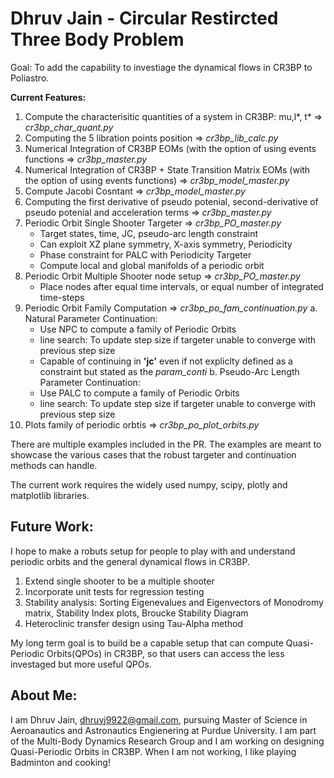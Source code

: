 # Dhruv Jain - Circular Restircted Three Body Problem 

Goal: To add the capability to investiage the dynamical flows in CR3BP to Poliastro.

**Current Features:**
1. Compute the characterisitic quantities of a system in CR3BP: mu,l*, t* => _cr3bp_char_quant.py_
2. Computing the 5 libration points position => _cr3bp_lib_calc.py_
3. Numerical Integration of CR3BP EOMs (with the option of using events functions => _cr3bp_master.py_
4. Numerical Integration of CR3BP + State Transition Matrix EOMs (with the option of using events functions) => _cr3bp_model_master.py_
5. Compute Jacobi Cosntant => _cr3bp_model_master.py_
6. Computing the first derivative of pseudo potenial, second-derivative of pseudo potenial and acceleration terms => _cr3bp_master.py_
7. Periodic Orbit Single Shooter Targeter => _cr3bp_PO_master.py_
   * Target states, time, JC, pseudo-arc length constraint
   * Can exploit XZ plane symmetry, X-axis symmetry, Periodicity
   * Phase constraint for PALC with Periodicity Targeter
   * Compute local and global manifolds of a periodic orbit
9. Periodic Orbit Multiple Shooter node setup => _cr3bp_PO_master.py_
   * Place nodes after equal time intervals, or equal number of integrated time-steps
10. Periodic Orbit Family Computation => _cr3bp_po_fam_continuation.py_
   a. Natural Parameter Continuation:  
   	* Use NPC to compute a family of Periodic Orbits
	* line search: To update step size if targeter unable to converge with previous step size
	* Capable of continuing in **'jc'** even if not expliclty defined as a constraint but stated as the _param_conti_
   b. Pseudo-Arc Length Parameter Continuation:  
   	* Use PALC to compute a family of Periodic Orbits
	* line search: To update step size if targeter unable to converge with previous step size
9. Plots family of periodic orbtis => _cr3bp_po_plot_orbits.py_

There are multiple examples included in the PR. The examples are meant to showcase the various cases that the robust targeter and continuation methods can handle. 

The current work requires the widely used numpy, scipy, plotly and matplotlib libraries. 

## Future Work: 
I hope to make a robuts setup for people to play with and understand periodic orbits and the general dynamical flows in CR3BP.

1. Extend single shooter to be a multiple shooter
2. Incorporate unit tests for regression testing 
3. Stability analysis: Sorting Eigenevalues and Eigenvectors of Monodromy matrix, Stability Index plots, Broucke Stability Diagram
4. Heteroclinic transfer design using Tau-Alpha method

My long term goal is to build be a capable setup that can compute Quasi-Periodic Orbits(QPOs) in CR3BP, so that users can access the less investaged but more useful QPOs. 

## About Me:
I am Dhruv Jain, dhruvj9922@gmail.com, pursuing Master of Science in Aeroanautics and Astronautics Engienering at Purdue University. I am part of the Multi-Body Dynamics Research Group and I am working on designing Quasi-Periodic Orbits in CR3BP. When I am not working, I like playing Badminton and cooking!
